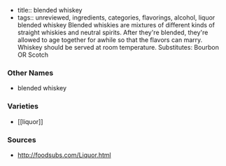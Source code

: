 - title:: blended whiskey
- tags:: unreviewed, ingredients, categories, flavorings, alcohol, liquor
blended whiskey Blended whiskies are mixtures of different kinds of straight whiskies and neutral spirits. After they're blended, they're allowed to age together for awhile so that the flavors can marry. Whiskey should be served at room temperature. Substitutes: Bourbon OR Scotch

### Other Names

* blended whiskey

### Varieties

* [[liquor]]

### Sources
* http://foodsubs.com/Liquor.html
